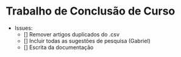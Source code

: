 # Trabalho de Conclusão de Curso

- Issues:
  - [] Remover artigos duplicados do .csv
  - [] Incluir todas as sugestões de pesquisa (Gabriel)
  - [] Escrita da documentação